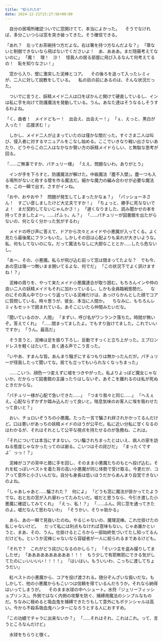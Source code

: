 ```yaml
---
title: "知られた9"
date: 2024-12-21T15:27:56+09:00
---
```

　自分の居場所確認ついでに窓開けてて、本当によかった。
　そうでなければ、多分こいつらは窓を突き破ってきた。そう確信できる。

「あれ？　左ってお茶碗持つ方だよな。右は箸を持つ方なんだよな？」
「箒ないと制御できないなら飛ばないでくださいよ！　あ、あああ。まだ隠蔽考えてないのに」
「魔！　理！　沙！　怪我人の居る部屋に飛び入るなんて何考えてるの！　恥を知りなさい！」

　窓から入り、壁に激突した泥棒とコア。
　その後ろを追って入ったレミィが、二人に対して説教をしている。
　私の目の前にあるのは、そんな状況だった。

　ついでに言うと、妖精メイド二人は口をぽかんと開けて硬直しているし、インは私に手を向けて防護魔法を発動している。うん。あなた達はそうなるしそうするわよね。

「く、曲者！　メイドどもー！　出会え、出会えー！」
「ぇ、えっと、黒白が入った！　応援求む！」

　しかし、メイド二人が止まっていたのは僅かな間だった。すぐさま二人は叫び、侵入者に対するマニュアルをこなし始める。ここでいきなり戦い出さないあたり、どうやらこの二人はなかなか賢い方の妖精メイドらしい、と無駄な思考が回る。

「……ご無事ですか、パチュリー様」
「ええ、問題ないわ。ありがとう」

　インが手を下ろすと、防護魔法が解けた。中級魔法『塵不入壁』。塵一つも入る場所がないと称する壁を作る魔法だ。細かな魔力の編み合わせが必要な魔法を、この一瞬で出す。さすがインね。

「おや、おやおや？　問題が発生してしまったかなぁ？」
「パッショーネさん！　すごい音しましたけど大丈夫ですか！」
「ちょっと、勝手に死なないでよ！　まだ契約してないじゃんかさ！」
「遅くなりました、読み聞かせの本を持ってきましたよー。……げふぅ。ん？」
「……パチュリーが図書館を出たがらないの、何となく分かった気がするわ」

　メイドの呼び声に答えて、ドアから次々とメイドや小悪魔が入ってくる。よく見たら最後尾にフランもいた。しかしその目は心配よりも呆れが大きいような。私、何もしてないのにな。だって魔法もなしに大胆なこととか……したら危ないし。

「あー、その、小悪魔。私らが飛び込む前って窓は閉まってたよな？　でも今、あの窓は傷一つ無いまま開いてるよな、何でだ」
「この状況下でよく訊けますね！？」

　泥棒の周りを、やって来たメイド小悪魔連合が取り囲む。もちろんインや仲の良い二人の妖精メイドもそれに加わっているし、しかも全員臨戦態勢だ。
　なのにその真ん中でひっくり返っている泥棒だけは、あっけらかんとした顔でコアに質問している。時々思うが、彼女、本当に人間か。
　ちなみに、もちろんレミィもセットで囲まれている。あそこにいたら仲間みたいだな。

「聞いているのか、人間」
「まずい、呼び名がワンランク落ちた。時間が無いぞ。答えてくれ」
「……閉まってましたよ。でもすり抜けてました。これでいいですか」
「うん。最高だ」

　そう言うと、泥棒は足を振り下ろし、反動ですっくと立ち上がった。エプロンドレスを軽くはたいて、良く通る声でこう言った。

「いやあ、すまんな皆。あんまり騒ぎにするつもりは無かったんだが。パチュリーが怪我したって聞いてな。居ても立ってもいられなくなっちまった」

　……こいつ、顔色一つ変えずに嘘をつきやがった。私よりよっぽど魔女じゃないか。だからって図書館の主譲ったりはしないぞ。あそこを離れるのは私が死ぬときだからな。

「パチュリー様が心配で急いできた……」
「つまり我々と同じ……」
「へえぇえ。心配ならずかずか踏み込んだって良いと。喘息気味のお客人に埃を吸わせたって良いと？」

　おい、チョロいぞうちの小悪魔。たった一言で騙され絆されかかってるんだけど。口は悪いがあっちの妖精メイドのほうが公平だ。私に近い分私に甘くなるのはわかるが、それはそれとして公平な視点を持たせるのが急務ね、これは。

「それについては本当にすまない。つい騙されちまったとはいえ、病人の家を訪ねる態度じゃなかったってのは謝る。こいつはその詫びだ」
「まったくですよ゛っっ！？」

　泥棒がコアの背中と膝に手を回し、そのまま小悪魔たちのもとへ投げ込む。それを紅っぽいベストを着た背の高い小悪魔が同じ体勢で受け取る。今更だが、コアって意外と小さいんだな。自分も身長は低いほうだからあんまり自覚できないのよね。

「しゃあしゃあと……騙された？　何によ」
「どうも窓に魔法が掛かってたようでな。右と左の窓が入れ替わってたみたいだ。嘘だと思うなら、今引き渡した小悪魔に確認してみてくれ」
「えっ、私！？」
「……ふん。同じ窓を通ってきたのよ。嘘だなんて思わないわ」
「そうかい、そりゃ助かる」

　あら、あの一瞬で見抜いたのね。やるじゃないの、魔理泥棒。これ仕掛けたの私じゃないけど。
　だって私には利点もなければ意味もない。じゃあ誰かというと、まあ、その、うん。仕掛けるところから一部始終気づいてたし知ってるんだけども。というか泥棒じゃないなら容疑者が一人に絞られるまであるけども。

「それで？　これがどう詫びになるのかしら？」
「そいつ主を盗み撮りしてましたぜ」
「ああああああああああ！！！　もう少しで有耶無耶にできる気がしてたのにぃいいいい！！！！」
「はいはい。もういいわ、こっちに渡してちょうだい」

　紅ベストの小悪魔から、コアを投げ渡される。随分ぞんざいな扱いだな。もしかして、他の小悪魔からもこいつは信頼を得ているんだろうか。それなら納得はいってしまうが。
　そのまま水球の中へシュート。水符『ジェリーフィッシュプリンス』。外側ではなく内側の攻撃を防ぐ、捕縛用魔法のシンプルなものだ。ちなみに極めると吸血鬼を捕縛できたりもして意外にもポテンシャルは高い。今から不殺系吸血鬼ハンターになろうとする人におすすめ。

「この功績でチャラに出来ないか？」
「……それはそれ、これはこれ。って、言うところなんだけど」

　水球をちらりと覗く。
